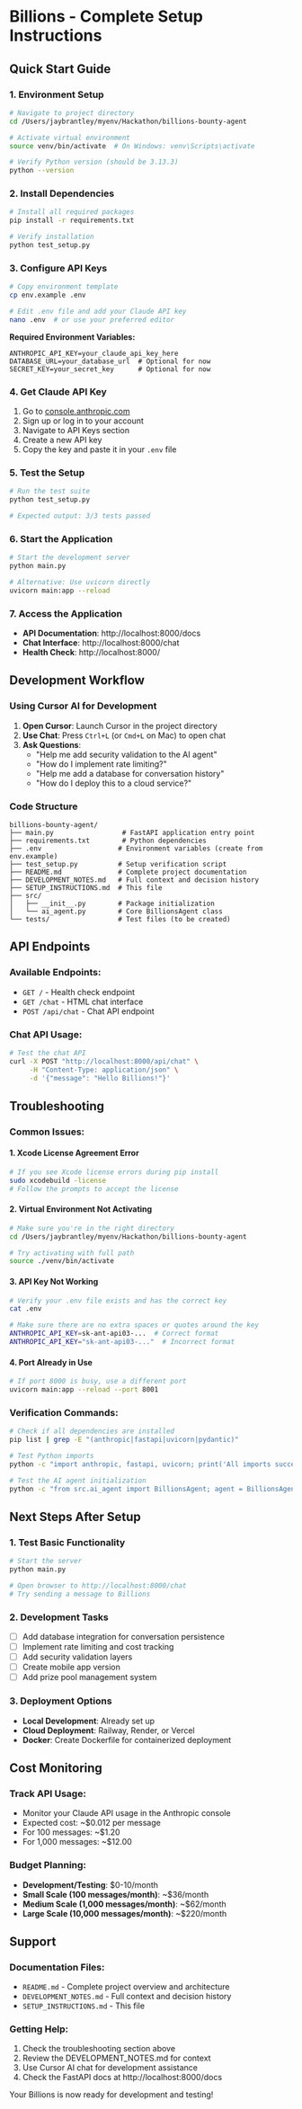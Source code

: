 # Billions - Complete Setup Instructions

## Quick Start Guide

### 1. Environment Setup
```bash
# Navigate to project directory
cd /Users/jaybrantley/myenv/Hackathon/billions-bounty-agent

# Activate virtual environment
source venv/bin/activate  # On Windows: venv\Scripts\activate

# Verify Python version (should be 3.13.3)
python --version
```

### 2. Install Dependencies
```bash
# Install all required packages
pip install -r requirements.txt

# Verify installation
python test_setup.py
```

### 3. Configure API Keys
```bash
# Copy environment template
cp env.example .env

# Edit .env file and add your Claude API key
nano .env  # or use your preferred editor
```

**Required Environment Variables:**
```env
ANTHROPIC_API_KEY=your_claude_api_key_here
DATABASE_URL=your_database_url  # Optional for now
SECRET_KEY=your_secret_key      # Optional for now
```

### 4. Get Claude API Key
1. Go to [console.anthropic.com](https://console.anthropic.com)
2. Sign up or log in to your account
3. Navigate to API Keys section
4. Create a new API key
5. Copy the key and paste it in your `.env` file

### 5. Test the Setup
```bash
# Run the test suite
python test_setup.py

# Expected output: 3/3 tests passed
```

### 6. Start the Application
```bash
# Start the development server
python main.py

# Alternative: Use uvicorn directly
uvicorn main:app --reload
```

### 7. Access the Application
- **API Documentation**: http://localhost:8000/docs
- **Chat Interface**: http://localhost:8000/chat
- **Health Check**: http://localhost:8000/

## Development Workflow

### Using Cursor AI for Development
1. **Open Cursor**: Launch Cursor in the project directory
2. **Use Chat**: Press `Ctrl+L` (or `Cmd+L` on Mac) to open chat
3. **Ask Questions**: 
   - "Help me add security validation to the AI agent"
   - "How do I implement rate limiting?"
   - "Help me add a database for conversation history"
   - "How do I deploy this to a cloud service?"

### Code Structure
```
billions-bounty-agent/
├── main.py                 # FastAPI application entry point
├── requirements.txt        # Python dependencies
├── .env                   # Environment variables (create from env.example)
├── test_setup.py          # Setup verification script
├── README.md              # Complete project documentation
├── DEVELOPMENT_NOTES.md   # Full context and decision history
├── SETUP_INSTRUCTIONS.md  # This file
├── src/
│   ├── __init__.py        # Package initialization
│   └── ai_agent.py        # Core BillionsAgent class
└── tests/                 # Test files (to be created)
```

## API Endpoints

### Available Endpoints:
- `GET /` - Health check endpoint
- `GET /chat` - HTML chat interface
- `POST /api/chat` - Chat API endpoint

### Chat API Usage:
```bash
# Test the chat API
curl -X POST "http://localhost:8000/api/chat" \
     -H "Content-Type: application/json" \
     -d '{"message": "Hello Billions!"}'
```

## Troubleshooting

### Common Issues:

#### 1. Xcode License Agreement Error
```bash
# If you see Xcode license errors during pip install
sudo xcodebuild -license
# Follow the prompts to accept the license
```

#### 2. Virtual Environment Not Activating
```bash
# Make sure you're in the right directory
cd /Users/jaybrantley/myenv/Hackathon/billions-bounty-agent

# Try activating with full path
source ./venv/bin/activate
```

#### 3. API Key Not Working
```bash
# Verify your .env file exists and has the correct key
cat .env

# Make sure there are no extra spaces or quotes around the key
ANTHROPIC_API_KEY=sk-ant-api03-...  # Correct format
ANTHROPIC_API_KEY="sk-ant-api03-..."  # Incorrect format
```

#### 4. Port Already in Use
```bash
# If port 8000 is busy, use a different port
uvicorn main:app --reload --port 8001
```

### Verification Commands:
```bash
# Check if all dependencies are installed
pip list | grep -E "(anthropic|fastapi|uvicorn|pydantic)"

# Test Python imports
python -c "import anthropic, fastapi, uvicorn; print('All imports successful')"

# Test the AI agent initialization
python -c "from src.ai_agent import BillionsAgent; agent = BillionsAgent(); print('BillionsAgent initialized successfully')"
```

## Next Steps After Setup

### 1. Test Basic Functionality
```bash
# Start the server
python main.py

# Open browser to http://localhost:8000/chat
# Try sending a message to Billions
```

### 2. Development Tasks
- [ ] Add database integration for conversation persistence
- [ ] Implement rate limiting and cost tracking
- [ ] Add security validation layers
- [ ] Create mobile app version
- [ ] Add prize pool management system

### 3. Deployment Options
- **Local Development**: Already set up
- **Cloud Deployment**: Railway, Render, or Vercel
- **Docker**: Create Dockerfile for containerized deployment

## Cost Monitoring

### Track API Usage:
- Monitor your Claude API usage in the Anthropic console
- Expected cost: ~$0.012 per message
- For 100 messages: ~$1.20
- For 1,000 messages: ~$12.00

### Budget Planning:
- **Development/Testing**: $0-10/month
- **Small Scale (100 messages/month)**: ~$36/month
- **Medium Scale (1,000 messages/month)**: ~$62/month
- **Large Scale (10,000 messages/month)**: ~$220/month

## Support

### Documentation Files:
- `README.md` - Complete project overview and architecture
- `DEVELOPMENT_NOTES.md` - Full context and decision history
- `SETUP_INSTRUCTIONS.md` - This file

### Getting Help:
1. Check the troubleshooting section above
2. Review the DEVELOPMENT_NOTES.md for context
3. Use Cursor AI chat for development assistance
4. Check the FastAPI docs at http://localhost:8000/docs

Your Billions is now ready for development and testing!
